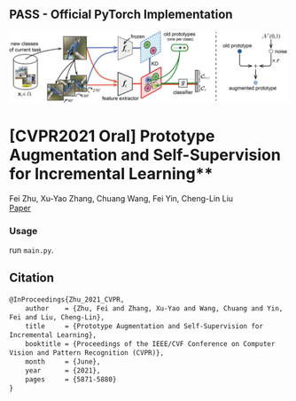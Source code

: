 ## PASS - Official PyTorch Implementation
![](./framework.png)

# [CVPR2021 Oral] Prototype Augmentation and Self-Supervision for Incremental Learning**<br>
Fei Zhu, Xu-Yao Zhang, Chuang Wang,  Fei Yin, Cheng-Lin Liu<br>
[Paper](https://openaccess.thecvf.com/content/CVPR2021/papers/Zhu_Prototype_Augmentation_and_Self-Supervision_for_Incremental_Learning_CVPR_2021_paper.pdf)
### Usage 
run `main.py`.

## Citation 
```
@InProceedings{Zhu_2021_CVPR,
    author    = {Zhu, Fei and Zhang, Xu-Yao and Wang, Chuang and Yin, Fei and Liu, Cheng-Lin},
    title     = {Prototype Augmentation and Self-Supervision for Incremental Learning},
    booktitle = {Proceedings of the IEEE/CVF Conference on Computer Vision and Pattern Recognition (CVPR)},
    month     = {June},
    year      = {2021},
    pages     = {5871-5880}
}
```
